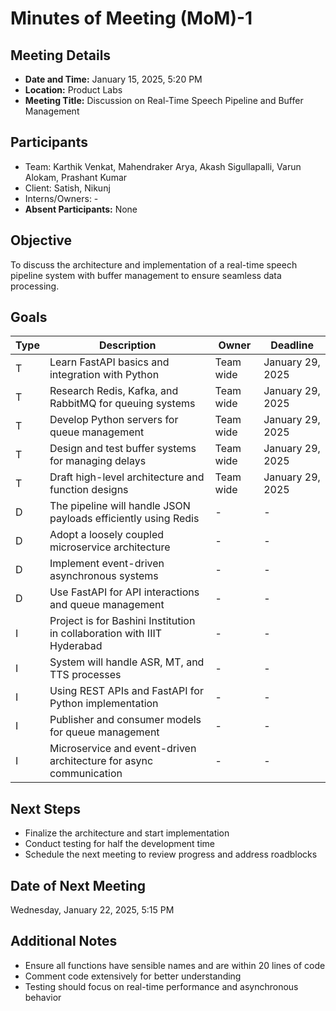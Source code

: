 # Minutes of Meeting (MoM)-1

## Meeting Details
- **Date and Time:** January 15, 2025, 5:20 PM
- **Location:** Product Labs
- **Meeting Title:** Discussion on Real-Time Speech Pipeline and Buffer Management

## Participants
- Team: Karthik Venkat, Mahendraker Arya, Akash Sigullapalli, Varun Alokam, Prashant Kumar
- Client: Satish, Nikunj
- Interns/Owners: -
- **Absent Participants:** None

## Objective
To discuss the architecture and implementation of a real-time speech pipeline system with buffer management to ensure seamless data processing.

## Goals
| Type | Description | Owner | Deadline |
|------|-------------|--------|----------|
| T | Learn FastAPI basics and integration with Python | Team wide | January 29, 2025 |
| T | Research Redis, Kafka, and RabbitMQ for queuing systems | Team wide | January 29, 2025 |
| T | Develop Python servers for queue management | Team wide | January 29, 2025 |
| T | Design and test buffer systems for managing delays | Team wide | January 29, 2025 |
| T | Draft high-level architecture and function designs | Team wide | January 29, 2025 |
| D | The pipeline will handle JSON payloads efficiently using Redis | - | - |
| D | Adopt a loosely coupled microservice architecture | - | - |
| D | Implement event-driven asynchronous systems | - | - |
| D | Use FastAPI for API interactions and queue management | - | - |
| I | Project is for Bashini Institution in collaboration with IIIT Hyderabad | - | - |
| I | System will handle ASR, MT, and TTS processes | - | - |
| I | Using REST APIs and FastAPI for Python implementation | - | - |
| I | Publisher and consumer models for queue management | - | - |
| I | Microservice and event-driven architecture for async communication | - | - |

## Next Steps
- Finalize the architecture and start implementation
- Conduct testing for half the development time
- Schedule the next meeting to review progress and address roadblocks

## Date of Next Meeting
Wednesday, January 22, 2025, 5:15 PM

## Additional Notes
- Ensure all functions have sensible names and are within 20 lines of code
- Comment code extensively for better understanding
- Testing should focus on real-time performance and asynchronous behavior
